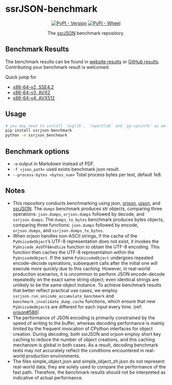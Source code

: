 # ssrJSON-benchmark

<div align="center">

[![PyPI - Version](https://img.shields.io/pypi/v/ssrjson-benchmark)](https://pypi.org/project/ssrjson-benchmark/) [![PyPI - Wheel](https://img.shields.io/pypi/wheel/ssrjson-benchmark)](https://pypi.org/project/ssrjson-benchmark/)

The [ssrJSON](https://github.com/Antares0982/ssrjson) benchmark repository.

</div>

## Benchmark Results

The benchmark results can be found in [website results](https://ikuyo.dev/ssrJSON-benchmark/) or [GitHub results](https://github.com/Nambers/ssrJSON-benchmark/tree/main/results). Contributing your benchmark result is welcomed.

Quick jump for

* [x86-64-v2, SSE4.2](https://github.com/Nambers/ssrJSON-benchmark/tree/main/results/SSE4.2)
* [x86-64-v3, AVX2](https://github.com/Nambers/ssrJSON-benchmark/tree/main/results/AVX2)
* [x86-64-v4, AVX512](https://github.com/Nambers/ssrJSON-benchmark/tree/main/results/AVX512)

## Usage

```bash
# you may need to install `svglib`, `reportlab` and `py-cpuinfo` as well
pip install ssrjson-benchmark
python -m ssrjson_benchmark
```

## Benchmark options

* `-m` output in Markdown instead of PDF.
* `-f <json_path>` used exists benchmark json result.
* `--process-bytes <bytes_num>` Total process bytes per test, default 1e8.

## Notes

* This repository conducts benchmarking using json, [orjson](https://github.com/ijl/orjson), [ujson](https://github.com/ultrajson/ultrajson), and [ssrJSON](https://github.com/Antares0982/ssrjson). The `dumps` benchmark produces str objects, comparing three operations: `json.dumps`, `orjson.dumps` followed by decode, and `ssrjson.dumps`. The `dumps_to_bytes` benchmark produces bytes objects, comparing three functions: `json.dumps` followed by encode, `orjson.dumps`, and `ssrjson.dumps_to_bytes`.
* When orjson handles non-ASCII strings, if the cache of the `PyUnicodeObject`’s UTF-8 representation does not exist, it invokes the `PyUnicode_AsUTF8AndSize` function to obtain the UTF-8 encoding. This function then caches the UTF-8 representation within the `PyUnicodeObject`. If the same `PyUnicodeObject` undergoes repeated encode-decode operations, subsequent calls after the initial one will execute more quickly due to this caching. However, in real-world production scenarios, it is uncommon to perform JSON encode-decode repeatedly on the exact same string object; even identical strings are unlikely to be the same object instance. To achieve benchmark results that better reflect practical use cases, we employ `ssrjson.run_unicode_accumulate_benchmark` and `benchmark_invalidate_dump_cache` functions, which ensure that new `PyUnicodeObject`s are different for each input every time. (ref: [orjson#586](https://github.com/ijl/orjson/issues/586))
* The performance of JSON encoding is primarily constrained by the speed of writing to the buffer, whereas decoding performance is mainly limited by the frequent invocation of CPython interfaces for object creation. During decoding, both ssrJSON and orjson employ short key caching to reduce the number of object creations, and this caching mechanism is global in both cases. As a result, decoding benchmark tests may not accurately reflect the conditions encountered in real-world production environments.
* The files simple_object.json and simple_object_zh.json do not represent real-world data; they are solely used to compare the performance of the fast path. Therefore, the benchmark results should not be interpreted as indicative of actual performance.

